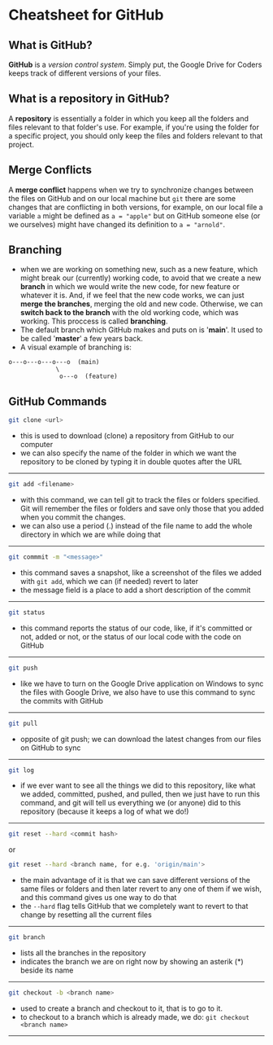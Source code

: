 # **Cheatsheet for GitHub**

## What is GitHub?
**GitHub** is a _version control system_. Simply put, the Google Drive for Coders keeps track of different versions of your files.

## What is a repository in GitHub?
A **repository** is essentially a folder in which you keep all the folders and files relevant to that folder's use. For example, if you're using the folder for a specific project, you should only keep the files and folders relevant to that project.

## Merge Conflicts
A **merge conflict** happens when we try to synchronize changes between the files on GitHub and on our local machine but `git` there are some changes that are conflicting in both versions, for example, on our local file a variable `a` might be defined as `a = "apple"` but on GitHub someone else (or we ourselves) might have changed its definition to `a = "arnold"`.

## Branching
- when we are working on something new, such as a new feature, which might break our (currently) working code, to avoid that we create a new __branch__ in which we would write the new code, for new feature or whatever it is. And, if we feel that the new code works, we can just **merge the branches**, merging the old and new code. Otherwise, we can **switch back to the branch** with the old working code, which was working. This proccess is called **branching**.
- The default branch which GitHub makes and puts on is '**main**'. It used to be called '**master**' a few years back.
- A visual example of branching is:
```
o---o---o---o---o  (main)
             \
              o---o  (feature)
```

## GitHub Commands
```sh
git clone <url>
```
- this is used to download (clone) a repository from GitHub to our computer
- we can also specify the name of the folder in which we want the repository to be cloned by typing it in double quotes after the URL
---
```sh
git add <filename>
```
- with this command, we can tell git to track the files or folders specified. Git will remember the files or folders and save only those that you added when you commit the changes.
- we can also use a period (.) instead of the file name to add the whole directory in which we are while doing that
---
```sh
git commmit -m "<message>"
```
- this command saves a snapshot, like a screenshot of the files we added with `git add`, which we can (if needed) revert to later
- the message field is a place to add a short description of the commit
---
```sh
git status
```
- this command reports the status of our code, like, if it's committed or not, added or not, or the status of our local code with the code on GitHub
---
```sh
git push
```
- like we have to turn on the Google Drive application on Windows to sync the files with Google Drive, we also have to use this command to sync the commits with GitHub
---
```sh
git pull
```
- opposite of git push; we can download the latest changes from our files on GitHub to sync
---
```sh
git log
```
- if we ever want to see all the things we did to this repository, like what we added, committed, pushed, and pulled, then we just have to run this command, and git will tell us everything we (or anyone) did to this repository (because it keeps a log of what we do!)
---
```sh
git reset --hard <commit hash>
``` 
or 
```sh
git reset --hard <branch name, for e.g. 'origin/main'>
```
- the main advantage of it is that we can save different versions of the same files or folders and then later revert to any one of them if we wish, and this command gives us one way to do that
- the ```--hard``` flag tells GitHub that we completely want to revert to that change by resetting all the current files
---
```sh
git branch
```
- lists all the branches in the repository
- indicates the branch we are on right now by showing an asterik (*) beside its name
---
```sh
git checkout -b <branch name>
```
- used to create a branch and checkout to it, that is to go to it.
- to checkout to a branch which is already made, we do: ```git checkout <branch name>```
---